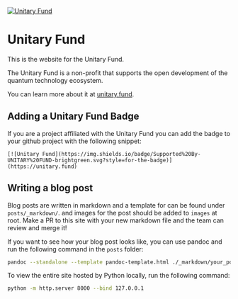[![Unitary Fund](https://img.shields.io/badge/Supported%20By-UNITARY%20FUND-brightgreen.svg?style=for-the-badge)](https://unitary.fund)

# Unitary Fund

This is the website for the Unitary Fund.

The Unitary Fund is a non-profit that supports the open development of 
the quantum technology ecosystem.

You can learn more about it at [unitary.fund](https://unitary.fund).

## Adding a Unitary Fund Badge

If you are a project affiliated with the Unitary Fund you can 
add the badge to your github project with the following snippet:

```
[![Unitary Fund](https://img.shields.io/badge/Supported%20By-UNITARY%20FUND-brightgreen.svg?style=for-the-badge)](https://unitary.fund)
```

## Writing a blog post

Blog posts are written in markdown and a template for can be found under `posts/_markdown/`. and images for the post should be added to `images` at root.
Make a PR to this site with your new markdown file and the team can review and merge it!

If you want to see how your blog post looks like, you can use pandoc and run the following command in the `posts` folder:

```bash
pandoc --standalone --template pandoc-template.html ./_markdown/your_post.md -o your_post.html
```

To view the entire site hosted by Python locally, run the following command:

```bash
python -m http.server 8000 --bind 127.0.0.1
```
